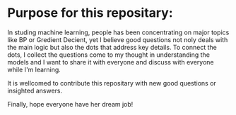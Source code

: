# Purpose for this repositary:

In studing machine learning, people has been concentrating on major topics like BP or Gredient Decient, 
yet I believe good questions not noly deals with the main logic but also the dots that address key details. 
To connect the dots, I collect the questions come to my thought in understanding the models and I want to share it with everyone and discuss with everyone while I'm learning. 

It is wellcomed to contribute this repositary with new good questions or insighted answers.

Finally, hope everyone have her dream job!
